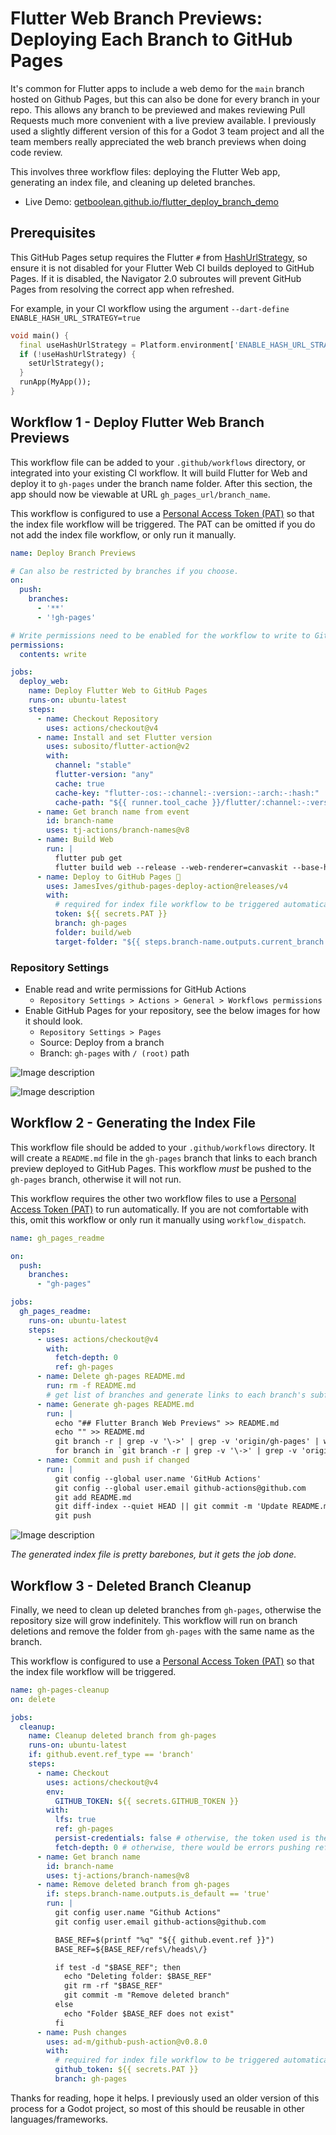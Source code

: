 # Flutter Web Branch Previews: Deploying Each Branch to GitHub Pages

It's common for Flutter apps to include a web demo for the `main` branch hosted on Github Pages, but this can also be done for every branch in your repo. This allows any branch to be previewed and makes reviewing Pull Requests much more convenient with a live preview available. I previously used a slightly different version of this for a Godot 3 team project and all the team members really appreciated the web branch previews when doing code review.

This involves three workflow files: deploying the Flutter Web app, generating an index file, and cleaning up deleted branches.

* Live Demo: [getboolean.github.io/flutter_deploy_branch_demo](https://getboolean.github.io/flutter_deploy_branch_demo)

## Prerequisites

This GitHub Pages setup requires the Flutter `#` from [HashUrlStrategy](https://api.flutter.dev/flutter/package-flutter_web_plugins_url_strategy/HashUrlStrategy-class.html), so ensure it is not disabled for your Flutter Web CI builds deployed to GitHub Pages. If it is disabled, the Navigator 2.0 subroutes will prevent GitHub Pages from resolving the correct app when refreshed.

For example, in your CI workflow using the argument `--dart-define ENABLE_HASH_URL_STRATEGY=true`

```dart
void main() {
  final useHashUrlStrategy = Platform.environment['ENABLE_HASH_URL_STRATEGY'] ?? false;
  if (!useHashUrlStrategy) {
    setUrlStrategy();
  }
  runApp(MyApp());
}
```

## Workflow 1 - Deploy Flutter Web Branch Previews

This workflow file can be added to your `.github/workflows` directory, or integrated into your existing CI workflow. It will build Flutter for Web and deploy it to `gh-pages` under the branch name folder. After this section, the app should now be viewable at URL `gh_pages_url/branch_name`.

This workflow is configured to use a [Personal Access Token (PAT)](https://docs.github.com/en/authentication/keeping-your-account-and-data-secure/creating-a-personal-access-token) so that the index file workflow will be triggered. The PAT can be omitted if you do not add the index file workflow, or only run it manually.

```yaml
name: Deploy Branch Previews

# Can also be restricted by branches if you choose.
on:
  push:
    branches:
      - '**'
      - '!gh-pages'

# Write permissions need to be enabled for the workflow to write to GitHub Pages.
permissions:
  contents: write

jobs:
  deploy_web:
    name: Deploy Flutter Web to GitHub Pages
    runs-on: ubuntu-latest
    steps:
      - name: Checkout Repository
        uses: actions/checkout@v4
      - name: Install and set Flutter version
        uses: subosito/flutter-action@v2
        with:
          channel: "stable"
          flutter-version: "any"
          cache: true
          cache-key: "flutter-:os:-:channel:-:version:-:arch:-:hash:"
          cache-path: "${{ runner.tool_cache }}/flutter/:channel:-:version:-:arch:"
      - name: Get branch name from event
        id: branch-name
        uses: tj-actions/branch-names@v8
      - name: Build Web
        run: |
          flutter pub get
          flutter build web --release --web-renderer=canvaskit --base-href="/${{ github.event.repository.name }}/${{ steps.branch-name.outputs.current_branch }}/"
      - name: Deploy to GitHub Pages 🚀
        uses: JamesIves/github-pages-deploy-action@releases/v4
        with:
          # required for index file workflow to be triggered automatically
          token: ${{ secrets.PAT }}
          branch: gh-pages
          folder: build/web
          target-folder: "${{ steps.branch-name.outputs.current_branch }}"
```

### Repository Settings

* Enable read and write permissions for GitHub Actions
  * `Repository Settings > Actions > General > Workflows permissions`
* Enable GitHub Pages for your repository, see the below images for how it should look.
  * `Repository Settings > Pages`
  * Source: Deploy from a branch
  * Branch: `gh-pages` with `/ (root)` path

![Image description](https://dev-to-uploads.s3.amazonaws.com/uploads/articles/k5zd8ga3axhrb5txz70b.png)

![Image description](https://dev-to-uploads.s3.amazonaws.com/uploads/articles/72uu08bz39lhfd54t9ha.png)

## Workflow 2 - Generating the Index File

This workflow file should be added to your `.github/workflows` directory. It will create a `README.md` file in the `gh-pages` branch that links to each branch preview deployed to GitHub Pages. This workflow *must* be pushed to the `gh-pages` branch, otherwise it will not run.

This workflow requires the other two workflow files to use a [Personal Access Token (PAT)](https://docs.github.com/en/authentication/keeping-your-account-and-data-secure/creating-a-personal-access-token) to run automatically. If you are not comfortable with this, omit this workflow or only run it manually using `workflow_dispatch`.

```yaml
name: gh_pages_readme

on:
  push:
    branches:
      - "gh-pages"

jobs:
  gh_pages_readme:
    runs-on: ubuntu-latest
    steps:
      - uses: actions/checkout@v4
        with:
          fetch-depth: 0
          ref: gh-pages
      - name: Delete gh-pages README.md
        run: rm -f README.md
        # get list of branches and generate links to each branch's subfolder in the README.md file
      - name: Generate gh-pages README.md
        run: |
          echo "## Flutter Branch Web Previews" >> README.md
          echo "" >> README.md
          git branch -r | grep -v '\->' | grep -v 'origin/gh-pages' | while read remote; do git branch --track "${remote#origin/}" "$remote"; done
          for branch in `git branch -r | grep -v '\->' | grep -v 'origin/gh-pages'`; do echo "- [${branch#origin/}](./${branch#origin/}/)" >> README.md; done
      - name: Commit and push if changed
        run: |
          git config --global user.name 'GitHub Actions'
          git config --global user.email github-actions@github.com
          git add README.md
          git diff-index --quiet HEAD || git commit -m 'Update README.md'
          git push
```

![Image description](https://dev-to-uploads.s3.amazonaws.com/uploads/articles/9vdw2ljmgtwpgia1nlff.png)

*The generated index file is pretty barebones, but it gets the job done.*

## Workflow 3 - Deleted Branch Cleanup

Finally, we need to clean up deleted branches from `gh-pages`, otherwise the repository size will grow indefinitely. This workflow will run on branch deletions and remove the folder from `gh-pages` with the same name as the branch.

This workflow is configured to use a [Personal Access Token (PAT)](https://docs.github.com/en/authentication/keeping-your-account-and-data-secure/creating-a-personal-access-token) so that the index file workflow will be triggered.

```yaml
name: gh-pages-cleanup
on: delete

jobs:
  cleanup:
    name: Cleanup deleted branch from gh-pages
    runs-on: ubuntu-latest
    if: github.event.ref_type == 'branch'
    steps:
      - name: Checkout
        uses: actions/checkout@v4
        env:
          GITHUB_TOKEN: ${{ secrets.GITHUB_TOKEN }}
        with:
          lfs: true
          ref: gh-pages
          persist-credentials: false # otherwise, the token used is the GITHUB_TOKEN, instead of your personal access token.
          fetch-depth: 0 # otherwise, there would be errors pushing refs to the destination repository.
      - name: Get branch name
        id: branch-name
        uses: tj-actions/branch-names@v8
      - name: Remove deleted branch from gh-pages
        if: steps.branch-name.outputs.is_default == 'true'
        run: |
          git config user.name "Github Actions"
          git config user.email github-actions@github.com

          BASE_REF=$(printf "%q" "${{ github.event.ref }}")
          BASE_REF=${BASE_REF/refs\/heads\/}

          if test -d "$BASE_REF"; then
            echo "Deleting folder: $BASE_REF"
            git rm -rf "$BASE_REF"
            git commit -m "Remove deleted branch"
          else
            echo "Folder $BASE_REF does not exist"
          fi
      - name: Push changes
        uses: ad-m/github-push-action@v0.8.0
        with:
          # required for index file workflow to be triggered automatically
          github_token: ${{ secrets.PAT }}
          branch: gh-pages
```

Thanks for reading, hope it helps. I previously used an older version of this process for a Godot project, so most of this should be reusable in other languages/frameworks.
